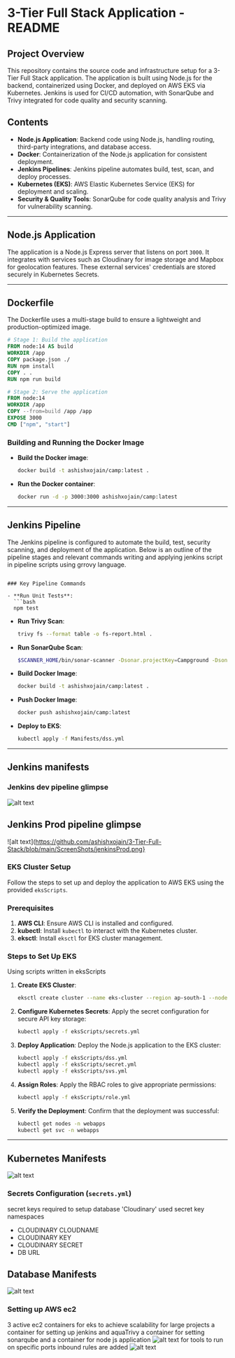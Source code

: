 # 3-Tier Full Stack Application - README

## Project Overview

This repository contains the source code and infrastructure setup for a 3-Tier Full Stack application. The application is built using Node.js for the backend, containerized using Docker, and deployed on AWS EKS via Kubernetes. Jenkins is used for CI/CD automation, with SonarQube and Trivy integrated for code quality and security scanning.

## Contents

- **Node.js Application**: Backend code using Node.js, handling routing, third-party integrations, and database access.
- **Docker**: Containerization of the Node.js application for consistent deployment.
- **Jenkins Pipelines**: Jenkins pipeline automates build, test, scan, and deploy processes.
- **Kubernetes (EKS)**: AWS Elastic Kubernetes Service (EKS) for deployment and scaling.
- **Security & Quality Tools**: SonarQube for code quality analysis and Trivy for vulnerability scanning.

---

## Node.js Application

The application is a Node.js Express server that listens on port `3000`. It integrates with services such as Cloudinary for image storage and Mapbox for geolocation features. These external services' credentials are stored securely in Kubernetes Secrets.

---

## Dockerfile

The Dockerfile uses a multi-stage build to ensure a lightweight and production-optimized image.

```dockerfile
# Stage 1: Build the application
FROM node:14 AS build
WORKDIR /app
COPY package.json ./
RUN npm install
COPY . .
RUN npm run build

# Stage 2: Serve the application
FROM node:14
WORKDIR /app
COPY --from=build /app /app
EXPOSE 3000
CMD ["npm", "start"]
```

### Building and Running the Docker Image
- **Build the Docker image**:
  ```bash
  docker build -t ashishxojain/camp:latest .
  ```
- **Run the Docker container**:
  ```bash
  docker run -d -p 3000:3000 ashishxojain/camp:latest
  ```

---

## Jenkins Pipeline

The Jenkins pipeline is configured to automate the build, test, security scanning, and deployment of the application. Below is an outline of the pipeline stages and relevant commands
writing and applying jenkins script in pipeline scripts using grrovy language.
```

### Key Pipeline Commands

- **Run Unit Tests**:
  ```bash
  npm test
  ```
- **Run Trivy Scan**:
  ```bash
  trivy fs --format table -o fs-report.html .
  ```
- **Run SonarQube Scan**:
  ```bash
  $SCANNER_HOME/bin/sonar-scanner -Dsonar.projectKey=Campground -Dsonar.projectName=Campground
  ```
- **Build Docker Image**:
  ```bash
  docker build -t ashishxojain/camp:latest .
  ```
- **Push Docker Image**:
  ```bash
  docker push ashishxojain/camp:latest
  ```
- **Deploy to EKS**:
  ```bash
  kubectl apply -f Manifests/dss.yml
  ```

---
## Jenkins manifests
### Jenkins dev pipeline glimpse
![alt text](https://github.com/ashishxojain/3-Tier-Full-Stack/blob/main/ScreenShots/jenkinsDev.png)
## Jenkins Prod pipeline glimpse
![alt text](https://github.com/ashishxojain/3-Tier-Full-Stack/blob/main/ScreenShots/jenkinsProd.png}

### EKS Cluster Setup

Follow the steps to set up and deploy the application to AWS EKS using the provided `eksScripts`.

### Prerequisites

1. **AWS CLI**: Ensure AWS CLI is installed and configured.
2. **kubectl**: Install `kubectl` to interact with the Kubernetes cluster.
3. **eksctl**: Install `eksctl` for EKS cluster management.

### Steps to Set Up EKS
Using scripts written in eksScripts

1. **Create EKS Cluster**:
   ```bash
   eksctl create cluster --name eks-cluster --region ap-south-1 --nodegroup-name linux-nodes --node-type t3.medium --nodes 3 --nodes-min 1 --nodes-max 4 --managed
   ```

2. **Configure Kubernetes Secrets**:
   Apply the secret configuration for secure API key storage:
   ```bash
   kubectl apply -f eksScripts/secrets.yml
   ```

3. **Deploy Application**:
   Deploy the Node.js application to the EKS cluster:
   ```bash
   kubectl apply -f eksScripts/dss.yml
   kubectl apply -f eksScripts/secret.yml
   kubectl apply -f eksScripts/svs.yml
   ```

4. **Assign Roles**:
   Apply the RBAC roles to give appropriate permissions:
   ```bash
   kubectl apply -f eksScripts/role.yml
   ```

5. **Verify the Deployment**:
   Confirm that the deployment was successful:
   ```bash
   kubectl get nodes -n webapps
   kubectl get svc -n webapps
   ```

---

## Kubernetes Manifests
![alt text](https://github.com/ashishxojain/3-Tier-Full-Stack/blob/main/ScreenShots/eksServices.png)

### Secrets Configuration (`secrets.yml`)
secret keys required to setup database 'Cloudinary' 
used secret key namespaces
- CLOUDINARY CLOUDNAME
- CLOUDINARY KEY
- CLOUDINARY SECRET
- DB URL

## Database Manifests
![alt text](https://github.com/ashishxojain/3-Tier-Full-Stack/blob/main/ScreenShots/db.png)
                  
                  
### Setting up AWS ec2 
3 active ec2 containers for eks to achieve scalability for large projects
a container for setting up jenkins and aquaTrivy
a container for setting sonarqube 
and a container for node js application
![alt text](https://github.com/ashishxojain/3-Tier-Full-Stack/blob/main/ScreenShots/EC2Containers.png)
for tools to run on specific ports inbound rules are added
![alt text](https://github.com/ashishxojain/3-Tier-Full-Stack/blob/main/ScreenShots/inboundRules.png)



